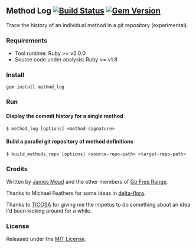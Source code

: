 ## Method Log [![Build Status](https://travis-ci.org/freerange/method_log.svg?branch=master)](https://travis-ci.org/freerange/method_log) [![Gem Version](https://badge.fury.io/rb/method_log.svg)](https://badge.fury.io/rb/method_log)

Trace the history of an individual method in a git repository (experimental).

### Requirements

* Tool runtime: Ruby >= v2.0.0
* Source code under analysis: Ruby >= v1.8

### Install

    gem install method_log

### Run

#### Display the commit history for a single method

    $ method_log [options] <method-signature>

#### Build a parallel git repository of method definitions

    $ build_methods_repo [options] <source-repo-path> <target-repo-path>

### Credits

Written by [James Mead](http://jamesmead.org) and the other members of [Go Free Range](http://gofreerange.com).

Thanks to Michael Feathers for some ideas in [delta-flora](https://github.com/michaelfeathers/delta-flora).

Thanks to [TICOSA](http://ticosa.org/) for giving me the impetus to do something about an idea I'd been kicking around for a while.

### License

Released under the [MIT License](https://github.com/freerange/method_log/blob/master/LICENSE).
